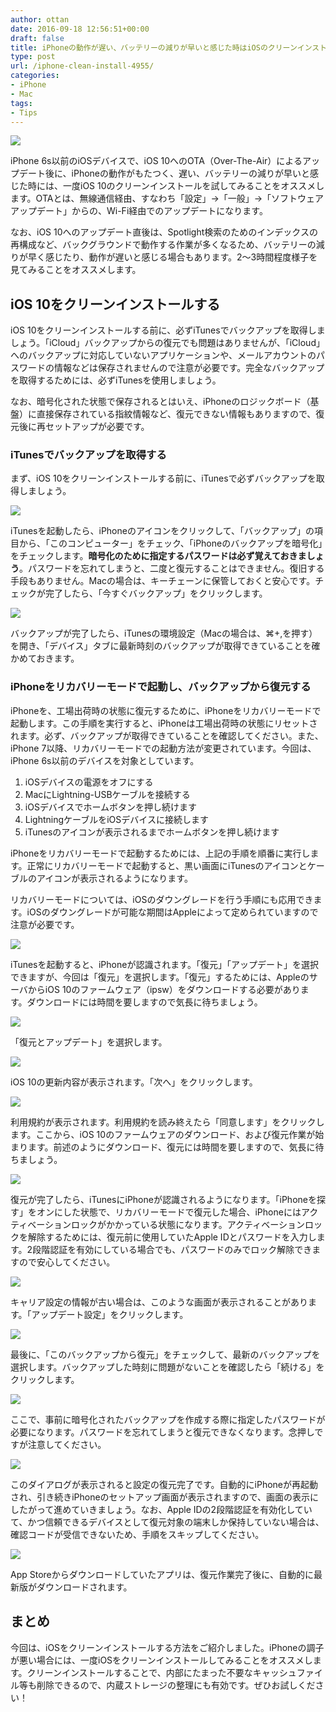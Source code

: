 ```yaml
---
author: ottan
date: 2016-09-18 12:56:51+00:00
draft: false
title: iPhoneの動作が遅い、バッテリーの減りが早いと感じた時はiOSのクリーンインストールを試してみよう！
type: post
url: /iphone-clean-install-4955/
categories:
- iPhone
- Mac
tags:
- Tips
---
```


![](/uploads/2016/09/160918-57de7f4b03c1d.jpg)






iPhone 6s以前のiOSデバイスで、iOS 10へのOTA（Over-The-Air）によるアップデート後に、iPhoneの動作がもたつく、遅い、バッテリーの減りが早いと感じた時には、一度iOS 10のクリーンインストールを試してみることをオススメします。OTAとは、無線通信経由、すなわち「設定」→「一般」→「ソフトウェアアップデート」からの、Wi-Fi経由でのアップデートになります。





なお、iOS 10へのアップデート直後は、Spotlight検索のためのインデックスの再構成など、バックグラウンドで動作する作業が多くなるため、バッテリーの減りが早く感じたり、動作が遅いと感じる場合もあります。2〜3時間程度様子を見てみることをオススメします。





## iOS 10をクリーンインストールする





iOS 10をクリーンインストールする前に、必ずiTunesでバックアップを取得しましょう。「iCloud」バックアップからの復元でも問題はありませんが、「iCloud」へのバックアップに対応していないアプリケーションや、メールアカウントのパスワードの情報などは保存されませんので注意が必要です。完全なバックアップを取得するためには、必ずiTunesを使用しましょう。





なお、暗号化された状態で保存されるとはいえ、iPhoneのロジックボード（基盤）に直接保存されている指紋情報など、復元できない情報もありますので、復元後に再セットアップが必要です。





### iTunesでバックアップを取得する





まず、iOS 10をクリーンインストールする前に、iTunesで必ずバックアップを取得しましょう。





![](/uploads/2016/09/160918-57de82160b55c.png)






iTunesを起動したら、iPhoneのアイコンをクリックして、「バックアップ」の項目から、「このコンピューター」をチェック、「iPhoneのバックアップを暗号化」をチェックします。**暗号化のために指定するパスワードは必ず覚えておきましょう**。パスワードを忘れてしまうと、二度と復元することはできません。復旧する手段もありません。Macの場合は、キーチェーンに保管しておくと安心です。チェックが完了したら、「今すぐバックアップ」をクリックします。





![](/uploads/2016/09/160918-57de821d20d74.png)






バックアップが完了したら、iTunesの環境設定（Macの場合は、⌘+,を押す）を開き、「デバイス」タブに最新時刻のバックアップが取得できていることを確かめておきます。





### iPhoneをリカバリーモードで起動し、バックアップから復元する





iPhoneを、工場出荷時の状態に復元するために、iPhoneをリカバリーモードで起動します。この手順を実行すると、iPhoneは工場出荷時の状態にリセットされます。必ず、バックアップが取得できていることを確認してください。また、iPhone 7以降、リカバリーモードでの起動方法が変更されています。今回は、iPhone 6s以前のデバイスを対象としています。






  1. iOSデバイスの電源をオフにする
  2. MacにLightning-USBケーブルを接続する
  3. iOSデバイスでホームボタンを押し続けます
  4. LightningケーブルをiOSデバイスに接続します
  5. iTunesのアイコンが表示されるまでホームボタンを押し続けます




iPhoneをリカバリーモードで起動するためには、上記の手順を順番に実行します。正常にリカバリーモードで起動すると、黒い画面にiTunesのアイコンとケーブルのアイコンが表示されるようになります。





リカバリーモードについては、iOSのダウングレードを行う手順にも応用できます。iOSのダウングレードが可能な期間はAppleによって定められていますので注意が必要です。





![](/uploads/2016/09/160918-57de82231daf9.png)






iTunesを起動すると、iPhoneが認識されます。「復元」「アップデート」を選択できますが、今回は「復元」を選択します。「復元」するためには、AppleのサーバからiOS 10のファームウェア（ipsw）をダウンロードする必要があります。ダウンロードには時間を要しますので気長に待ちましょう。





![](/uploads/2016/09/160918-57de822892e3a.png)






「復元とアップデート」を選択します。





![](/uploads/2016/09/160918-57de822dd64a4.png)






iOS 10の更新内容が表示されます。「次へ」をクリックします。





![](/uploads/2016/09/160918-57de82335815e.png)






利用規約が表示されます。利用規約を読み終えたら「同意します」をクリックします。ここから、iOS 10のファームウェアのダウンロード、および復元作業が始まります。前述のようにダウンロード、復元には時間を要しますので、気長に待ちましょう。





![](/uploads/2016/09/160918-57de8838bf7f3.png)






復元が完了したら、iTunesにiPhoneが認識されるようになります。「iPhoneを探す」をオンにした状態で、リカバリーモードで復元した場合、iPhoneにはアクティベーションロックがかかっている状態になります。アクティベーションロックを解除するためには、復元前に使用していたApple IDとパスワードを入力します。2段階認証を有効にしている場合でも、パスワードのみでロック解除できますので安心してください。





![](/uploads/2016/09/160918-57de884c5bf2d.png)






キャリア設定の情報が古い場合は、このような画面が表示されることがあります。「アップデート設定」をクリックします。





![](/uploads/2016/09/160918-57de8853974c1.png)






最後に、「このバックアップから復元」をチェックして、最新のバックアップを選択します。バックアップした時刻に問題がないことを確認したら「続ける」をクリックします。





![](/uploads/2016/09/160918-57de885aa4fd9.png)






ここで、事前に暗号化されたバックアップを作成する際に指定したパスワードが必要になります。パスワードを忘れてしまうと復元できなくなります。念押しですが注意してください。





![](/uploads/2016/09/160918-57de8b24c153e.png)






このダイアログが表示されると設定の復元完了です。自動的にiPhoneが再起動され、引き続きiPhoneのセットアップ画面が表示されますので、画面の表示にしたがって進めていきましょう。なお、Apple IDの2段階認証を有効化していて、かつ信頼できるデバイスとして復元対象の端末しか保持していない場合は、確認コードが受信できないため、手順をスキップしてください。





![](/uploads/2016/09/160918-57de8ea9c78a5.png)






App Storeからダウンロードしていたアプリは、復元作業完了後に、自動的に最新版がダウンロードされます。





## まとめ





今回は、iOSをクリーンインストールする方法をご紹介しました。iPhoneの調子が悪い場合には、一度iOSをクリーンインストールしてみることをオススメします。クリーンインストールすることで、内部にたまった不要なキャッシュファイル等も削除できるので、内蔵ストレージの整理にも有効です。ぜひお試しください！
